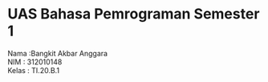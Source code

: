 # UAS Bahasa Pemrograman Semester 1

Nama :Bangkit Akbar Anggara<br>
NIM : 312010148<br>
Kelas : TI.20.B.1<br>
